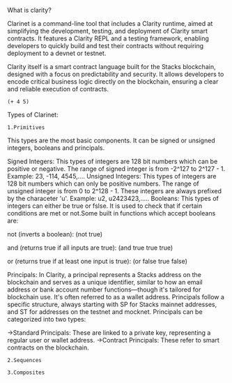 What is clarity?

Clarinet is a command-line tool that includes a Clarity runtime, aimed at simplifying the development, testing, and deployment of Clarity smart contracts. It features a Clarity REPL and a testing framework, enabling developers to quickly build and test their contracts without requiring deployment to a devnet or testnet.


Clarity itself is a smart contract language built for the Stacks blockchain, designed with a focus on predictability and security. It allows developers to encode critical business logic directly on the blockchain, ensuring a clear and reliable execution of contracts.


    (+ 4 5)

Types of Clarinet:

    1.Primitives 

This types are the most basic components. It can be signed or unsigned integers, booleans and principals.
    
Signed Integers:
This types of integers are 128 bit numbers which can be positive or negative. The range of signed 
integer is from -2^127 to 2^127 - 1. 
    Example:
    23, -114, 4545,....
Unsigned Integers:
This types of integers are 128 bit numbers which can only be positive numbers. The range of unsigned 
integer is from 0 to 2^128 - 1. These integers are always prefixed by the characeter 'u'.
    Example:
    u2, u2423423,.....
Booleans:
This types of integers can either be true or fslse. It is used to check that if certain conditions are met or not.Some built in functions which accept booleans are:

not (inverts a boolean):
    (not true)

and (returns true if all inputs are true):
    (and true true true)

or (returns true if at least one input is true):
    (or false true false)

Principals:
In Clarity, a principal represents a Stacks address on the blockchain and serves as a unique identifier, similar to how an email address or bank account number functions—though it's tailored for blockchain use. It's often referred to as a wallet address. Principals follow a specific structure, always starting with SP for Stacks mainnet addresses, and ST for addresses on the testnet and mocknet. Principals can be categorized into two types:

->Standard Principals: These are linked to a private key, representing a regular user or wallet address.
->Contract Principals: These refer to smart contracts on the blockchain.

    2.Sequences 

    3.Composites 
